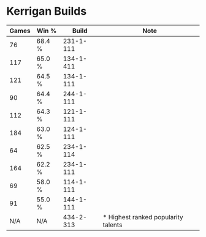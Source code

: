 # Kerrigan Builds

Games  | Win %  | Build     | Note
-----  | -----  | -----     | ----
76     | 68.4 % | 231-1-111 | 
117    | 65.0 % | 134-1-411 | 
121    | 64.5 % | 134-1-111 | 
90     | 64.4 % | 244-1-111 | 
112    | 64.3 % | 121-1-111 | 
184    | 63.0 % | 124-1-111 | 
64     | 62.5 % | 234-1-114 | 
164    | 62.2 % | 234-1-111 | 
69     | 58.0 % | 114-1-111 | 
91     | 55.0 % | 144-1-111 | 
N/A    | N/A    | 434-2-313 | * Highest ranked popularity talents
